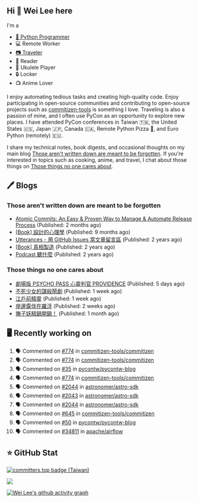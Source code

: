 ## Hi 👋 Wei Lee here

I'm a

* [🐍 Python Programmer](https://pycon-note.wei-lee.me/)
* 💻 Remote Worker
* [📷 Traveler](https://travlog.wei-lee.me/)
* 📖 Reader
* 🎵 Ukulele Player
* 🔒 Locker
* 📺 Anime Lover

I enjoy automating tedious tasks and creating high-quality code. Enjoy participating in open-source communities and contributing to open-source projects such as [commitizen-tools](https://github.com/commitizen-tools) is something I love. Traveling is also a passion of mine, and I often use PyCon as an opportunity to explore new places. I have attended PyCon conferences in Taiwan 🇹🇼, the United States 🇺🇸, Japan 🇯🇵, Canada 🇨🇦, Remote Python Pizza 🍕, and Euro Python (remotely) 🇪🇺.

I share my technical notes, book digests, and occasional thoughts on my main blog [Those aren't written down are meant to be forgotten](https://blog.wei-lee.me/). If you're interested in topics such as cooking, anime, and travel, I chat about those things on [Those things no one cares about](https://travlog.wei-lee.me/).

## 🖊️ Blogs

### Those aren't written down are meant to be forgotten

* [Atomic Commits: An Easy &amp; Proven Way to Manage &amp; Automate Release Process](https://blog.wei-lee.me/posts/tech/2023/08/atomic-commits-coscup-2023) (Published: 2 months ago)
* [[Book] 設計的心理學](https://blog.wei-lee.me/posts/book/2023/01/the-design-of-everyday-things) (Published: 9 months ago)
* [Utterances - 用 GitHub Issues 當文章留言區](https://blog.wei-lee.me/posts/tech/2022/02/use-github-issues-as-comment-system) (Published: 2 years ago)
* [[Book] 真相製造](https://blog.wei-lee.me/posts/book/2022/02/reality-is-business) (Published: 2 years ago)
* [Podcast 聽什麼](https://blog.wei-lee.me/posts/gossiping/2021/12/podcast-i-listen-to) (Published: 2 years ago)

### Those things no one cares about

* [劇場版 PSYCHO PASS 心靈判官 PROVIDENCE](https://travlog.wei-lee.me/posts/review/2023/10/psycho-pass-providence) (Published: 5 days ago)
* [不死少女的謀殺鬧劇](https://travlog.wei-lee.me/posts/review/2023/10/undead-girl-murder-farce) (Published: 1 week ago)
* [江戶前精靈](https://travlog.wei-lee.me/posts/review/2023/09/edomae-erufu) (Published: 1 week ago)
* [岸邊露伴在羅浮](https://travlog.wei-lee.me/posts/review/2023/09/rohan-at-the-louvre) (Published: 2 weeks ago)
* [撫子妖精鍋開鍋！](https://travlog.wei-lee.me/posts/cook/2023/08/season-nadeshiko-pot) (Published: 1 month ago)

## 🖥️ Recently working on

1. 🗣 Commented on [#774](https://github.com/commitizen-tools/commitizen/issues/774) in [commitizen-tools/commitizen](https://github.com/commitizen-tools/commitizen)
2. 🗣 Commented on [#774](https://github.com/commitizen-tools/commitizen/issues/774) in [commitizen-tools/commitizen](https://github.com/commitizen-tools/commitizen)
3. 🗣 Commented on [#35](https://github.com/pycontw/pycontw-blog/issues/35) in [pycontw/pycontw-blog](https://github.com/pycontw/pycontw-blog)
4. 🗣 Commented on [#774](https://github.com/commitizen-tools/commitizen/issues/774) in [commitizen-tools/commitizen](https://github.com/commitizen-tools/commitizen)
5. 🗣 Commented on [#2044](https://github.com/astronomer/astro-sdk/issues/2044) in [astronomer/astro-sdk](https://github.com/astronomer/astro-sdk)
6. 🗣 Commented on [#2043](https://github.com/astronomer/astro-sdk/issues/2043) in [astronomer/astro-sdk](https://github.com/astronomer/astro-sdk)
7. 🗣 Commented on [#2044](https://github.com/astronomer/astro-sdk/issues/2044) in [astronomer/astro-sdk](https://github.com/astronomer/astro-sdk)
8. 🗣 Commented on [#645](https://github.com/commitizen-tools/commitizen/issues/645) in [commitizen-tools/commitizen](https://github.com/commitizen-tools/commitizen)
9. 🗣 Commented on [#50](https://github.com/pycontw/pycontw-blog/issues/50) in [pycontw/pycontw-blog](https://github.com/pycontw/pycontw-blog)
10. 🗣 Commented on [#34811](https://github.com/apache/airflow/issues/34811) in [apache/airflow](https://github.com/apache/airflow)


## ⭐ GitHub Stat

[![committers.top badge (Taiwan)](https://user-badge.committers.top/taiwan_public/Lee-W.svg)](https://user-badge.committers.top/taiwan_public/Lee-W)

[![](https://github-readme-stats.vercel.app/api?username=Lee-W&show_icons=true&hide_title=true&cache_seconds=86400)](https://github.com/anuraghazra/github-readme-stats)

[![Wei Lee's github activity graph](https://github-readme-activity-graph.vercel.app/graph?username=Lee-W&theme=dracula)](https://github.com/ashutosh00710/github-readme-activity-graph)
